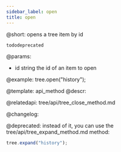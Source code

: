 ```yaml
---
sidebar_label: open
title: open
---          
```


@short: opens a tree item by id

```tododeprecated ``` 

@params:
- id 	string		the id of an item to open



@example:
tree.open("history");


@template: api_method
@descr:



@relatedapi:
tree/api/tree_close_method.md


@changelog:

@deprecated: instead of it, you can use the tree/api/tree_expand_method.md method:
~~~js
tree.expand("history");
~~~

